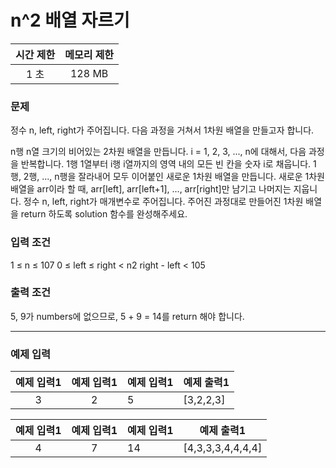 # n^2 배열 자르기

<div align = center>

| 시간 제한 | 메모리 제한 |
| :-------: | :---------: |
|   1 초    |   128 MB    |

</div>

### 문제

정수 n, left, right가 주어집니다. 다음 과정을 거쳐서 1차원 배열을 만들고자 합니다.

n행 n열 크기의 비어있는 2차원 배열을 만듭니다.
i = 1, 2, 3, ..., n에 대해서, 다음 과정을 반복합니다.
1행 1열부터 i행 i열까지의 영역 내의 모든 빈 칸을 숫자 i로 채웁니다.
1행, 2행, ..., n행을 잘라내어 모두 이어붙인 새로운 1차원 배열을 만듭니다.
새로운 1차원 배열을 arr이라 할 때, arr[left], arr[left+1], ..., arr[right]만 남기고 나머지는 지웁니다.
정수 n, left, right가 매개변수로 주어집니다. 주어진 과정대로 만들어진 1차원 배열을 return 하도록 solution 함수를 완성해주세요.

### 입력 조건

1 ≤ n ≤ 107
0 ≤ left ≤ right < n2
right - left < 105

### 출력 조건

5, 9가 numbers에 없으므로, 5 + 9 = 14를 return 해야 합니다.

---

### 예제 입력

| 예제 입력1 | 예제 입력1 | 예제 입력1 | 예제 출력1 |
| :--------: | :--------: | ---------- | ---------- |
|     3      |     2      | 5          | [3,2,2,3]  |

| 예제 입력1 | 예제 입력1 | 예제 입력1 | 예제 출력1        |
| :--------: | :--------: | ---------- | ----------------- |
|     4      |     7      | 14         | [4,3,3,3,4,4,4,4] |
